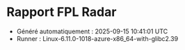 # Rapport FPL Radar

- Généré automatiquement : 2025-09-15 10:41:01 UTC
- Runner : Linux-6.11.0-1018-azure-x86_64-with-glibc2.39
